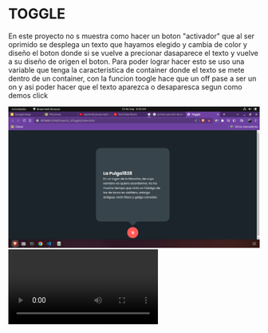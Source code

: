 # TOGGLE

En este  proyecto no s muestra como hacer un boton "activador" que al ser oprimido se  desplega un texto que hayamos elegido y cambia de color y diseño el boton donde si se vuelve a precionar dasaparece el texto y vuelve a su diseño de origen el boton. Para poder lograr hacer esto se uso una variable que tenga la caracteristica de container donde el texto se mete dentro de un container, con la funcion toogle hace que un off pase a ser un on y asi poder  hacer que el texto aparezca o desaparesca segun como demos click

![toggle.png](/Proyecto_3(Toggle)/img/toggle.png)
![toggle.webm](/Proyecto_3(Toggle)/img/toggle.webm)